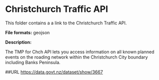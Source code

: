 # Christchurch Traffic API
This folder contains a a link to the Christchurch Traffic API.

**File formats:** geojson

**Description:**

The TMP for Chch API lets you access information on all known planned events on the roading network within the Christchurch City boundary including Banks Peninsula.


##URL
https://data.govt.nz/dataset/show/3667



